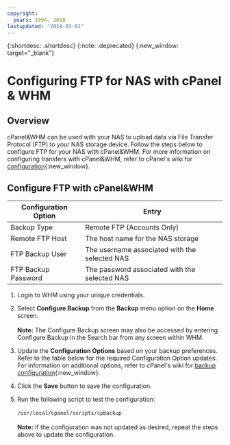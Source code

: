 ```yaml
---
copyright:
  years: 1994, 2018
lastupdated: "2018-03-01"
---
```

{:shortdesc: .shortdesc}
{:note: .deprecated}
{:new_window: target="_blank"}

# Configuring FTP for NAS with cPanel & WHM

## Overview

cPanel&WHM can be used with your NAS to upload data via File Transfer Protocol (FTP) to your NAS storage device. Follow the steps below to configure FTP for your NAS with cPanel&WHM. For more information on configuring transfers with cPanel&WHM, refer to cPanel's wiki for [configuration](http://docs.cpanel.net/twiki/bin/view/11_34/WHMDocs/ConfigBackup){:new_window}.

## Configure FTP with cPanel&WHM

|Configuration Option|Entry|
|---|---|
|Backup Type|Remote FTP (Accounts Only)|
|Remote FTP Host|The host name for the NAS storage|
|FTP Backup User|The username associated with the selected NAS|
|FTP Backup Password|The password associated with the selected NAS|

1. Login to WHM using your unique credentials.

2. Select **Configure Backup** from the **Backup** menu option on the **Home** screen.<br/><br/>**Note:** The Configure Backup screen may also be accessed by entering Configure Backup in the Search bar from any screen within WHM.

3. Update the **Configuration Options** based on your backup preferences. Refer to the table below for the required Configuration Option
updates. For information on additional options, refer to cPanel's wiki for [backup configuration](http://docs.cpanel.net/twiki/bin/view/11_34/WHMDocs/ConfigBackup){:new_window}.

4. Click the **Save** button to save the configuration.

5. Run the following script to test the configuration:<br/><br/>`/usr/local/cpanel/scripts/cpbackup`<br/><br/>**Note:** If the configuration was not updated as desired, repeat the steps above to update the configuration.
